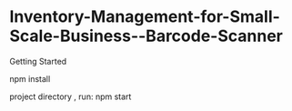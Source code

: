 # Inventory-Management-for-Small-Scale-Business--Barcode-Scanner

Getting Started 

npm install 

project directory , run:
npm start
